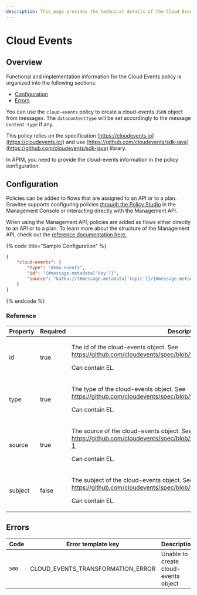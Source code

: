 ```yaml
---
description: This page provides the technical details of the Cloud Events policy
---
```


# Cloud Events

## Overview

Functional and implementation information for the Cloud Events policy is organized into the following sections:

* [Configuration](template-policy-rework-structure-6.md#configuration)
* [Errors](template-policy-rework-structure-6.md#errors)

You can use the `cloud-events` policy to create a cloud-events `JSON` object from messages. The `datacontenttype` will be set accordingly to the message `Content-type` if any.

This policy relies on the specification [https://cloudevents.io](https://cloudevents.io/) and use [https://github.com/cloudevents/sdk-java](https://github.com/cloudevents/sdk-java) library.

In APIM, you need to provide the cloud-events information in the policy configuration.

## Configuration <a href="#user-content-configuration" id="user-content-configuration"></a>

Policies can be added to flows that are assigned to an API or to a plan. Gravitee supports configuring policies [through the Policy Studio](../../guides/policy-design/) in the Management Console or interacting directly with the Management API.

When using the Management API, policies are added as flows either directly to an API or to a plan. To learn more about the structure of the Management API, check out the [reference documentation here.](../management-api-reference/)

{% code title="Sample Configuration" %}
```json
{
    "cloud-events": {
        "type": "demo-events",
        "id": "{#message.metadata['key']}",
        "source": "kafka://{#message.metadata['topic']}/{#message.metadata['partition']}/{#message.metadata['offset']}"
    }
}
```
{% endcode %}

### Reference

<table><thead><tr><th>Property</th><th data-type="checkbox">Required</th><th>Description</th><th>Type</th><th>Default</th></tr></thead><tbody><tr><td>id</td><td>true</td><td><p>The id of the cloud-events object. See <a href="https://github.com/cloudevents/spec/blob/v1.0.2/cloudevents/spec.md#id">https://github.com/cloudevents/spec/blob/v1.0.2/cloudevents/spec.md#id</a></p><p>Can contain EL.</p></td><td>string</td><td></td></tr><tr><td>type</td><td>true</td><td><p>The type of the cloud-events object. See <a href="https://github.com/cloudevents/spec/blob/v1.0.2/cloudevents/spec.md#type">https://github.com/cloudevents/spec/blob/v1.0.2/cloudevents/spec.md#type</a></p><p>Can contain EL.</p></td><td>string</td><td></td></tr><tr><td>source</td><td>true</td><td><p>The source of the cloud-events object. See <a href="https://github.com/cloudevents/spec/blob/v1.0.2/cloudevents/spec.md#source-1">https://github.com/cloudevents/spec/blob/v1.0.2/cloudevents/spec.md#source-1</a></p><p>Can contain EL.</p></td><td>string</td><td></td></tr><tr><td>subject</td><td>false</td><td><p>The subject of the cloud-events object. See <a href="https://github.com/cloudevents/spec/blob/v1.0.2/cloudevents/spec.md#subject%60">https://github.com/cloudevents/spec/blob/v1.0.2/cloudevents/spec.md#subject`</a>.</p><p>Can contain EL.</p></td><td>string</td><td></td></tr></tbody></table>

## Errors <a href="#user-content-errors" id="user-content-errors"></a>

<table><thead><tr><th width="183">Code</th><th>Error template key</th><th>Description</th></tr></thead><tbody><tr><td><code>500</code></td><td>CLOUD_EVENTS_TRANSFORMATION_ERROR</td><td>Unable to create cloud-events object</td></tr></tbody></table>

##
